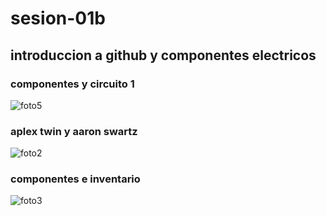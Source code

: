 # sesion-01b

## introduccion a github y componentes electricos

### componentes y circuito 1

![foto5](https://github.com/user-attachments/assets/4fc794e2-8415-4af5-a2db-6e27aa7027b9)

### aplex twin y aaron swartz

![foto2](https://github.com/user-attachments/assets/68e9150f-f196-421d-8f64-ea3c7ee603a4)

### componentes e inventario
![foto3](https://github.com/user-attachments/assets/e09a01f9-7b1c-4c68-b9f7-c6dd5f1464ed)
